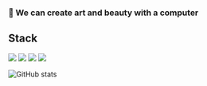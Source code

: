 ### 🎨  We can create art and beauty with a computer

## Stack
![](https://img.shields.io/badge/Java-yellow?logo=Java&logoColor=white)
![](https://img.shields.io/badge/language-Python-blue?logo=Python)
![](https://img.shields.io/badge/language-SQL-green?logo=MySQL)
![](https://img.shields.io/badge/database-Neo4j-white?logo=Neo4j)

![GitHub stats](https://github-readme-stats.vercel.app/api?username=NorthShip)

